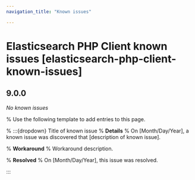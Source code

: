 ```yaml
---
navigation_title: "Known issues"

---
```


# Elasticsearch PHP Client known issues [elasticsearch-php-client-known-issues]

## 9.0.0 

_No known issues_

% Use the following template to add entries to this page.

% :::{dropdown} Title of known issue
% **Details** 
% On [Month/Day/Year], a known issue was discovered that [description of known issue].

% **Workaround** 
% Workaround description.

% **Resolved**
% On [Month/Day/Year], this issue was resolved.

:::